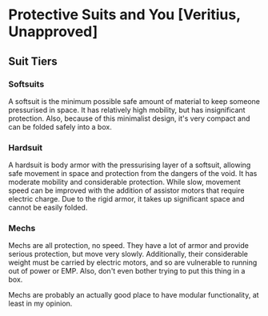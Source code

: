 # Protective Suits and You [Veritius, Unapproved]

## Suit Tiers

### Softsuits
A softsuit is the minimum possible safe amount of material to keep someone pressurised in space. It has relatively high mobility, but has insignificant protection. Also, because of this minimalist design, it's very compact and can be folded safely into a box.

### Hardsuit
A hardsuit is body armor with the pressurising layer of a softsuit, allowing safe movement in space and protection from the dangers of the void. It has moderate mobility and considerable protection. While slow, movement speed can be improved with the addition of assistor motors that require electric charge. Due to the rigid armor, it takes up significant space and cannot be easily folded.

### Mechs
Mechs are all protection, no speed. They have a lot of armor and provide serious protection, but move very slowly. Additionally, their considerable weight must be carried by electric motors, and so are vulnerable to running out of power or EMP. Also, don't even bother trying to put this thing in a box.

Mechs are probably an actually good place to have modular functionality, at least in my opinion.
